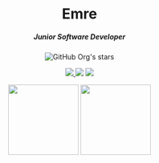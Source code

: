<h1 align="center"> Emre </h1>
<h5 align="center"> Junior Software Developer </h5>
<p align="center">
<img alt="GitHub Org's stars" src="https://img.shields.io/github/stars/IEmreOzkayaI?color=red&label=stars&logo=github&style=for-the-badge">
</p>
<p align="center">
<a href="https://www.linkedin.com/in/emre-%C3%B6zkaya-181315210/">
  <img src="https://img.shields.io/badge/LINKEDIN-D14836?style=for-the-badge&logo=linkedin&logoColor=white&color=blue">
</a>
<a href="https://www.instagram.com/_emreozkaya_"><img src="https://img.shields.io/badge/INSTAGRAM-D14836?style=for-the-badge&logo=instagram&logoColor=white&color=red"></a>
<a href="https://mail.google.com/mail/u/0/#inbox?compose=GTvVlcSKkVWCkhCbPHbJrmtVZXBVGFlZRqlDTjdfxcClWwSsGvrxgmVsGWKSpjfJrqKxSMFCzqBCP"><img src="https://img.shields.io/badge/@Gmail-D1483?style=for-the-badge&logo=gmail&logoColor=white"></a>

</p>
<p align="center">
    <img height=140 src="https://github-readme-stats.vercel.app/api?username=IEmreOzkayaI&show_icons=true&bg_color=0d1117&text_color=bdc3c7&title_color=f1c40f&icon_color=f1c40f&hide_border=true"> <img height=140 src="https://github-readme-stats.vercel.app/api/top-langs/?username=IEmreOzkayaI&bg_color=0d1117&text_color=bdc3c7&title_color=f1c40f&hide_border=true&layout=compact&langs_count=7">
</p>


